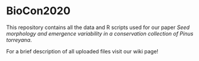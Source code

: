 # BioCon2020
This repository contains all the data and R scripts used for our paper _Seed morphology and emergence variability in a conservation collection of Pinus torreyana_.

For a brief description of all uploaded files visit our wiki page!
